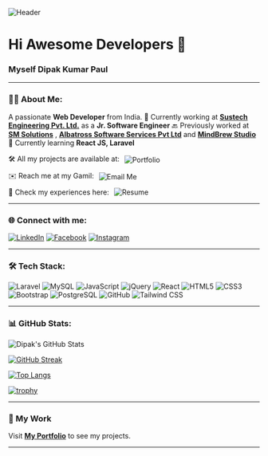 ![Header](https://img.shields.io/badge/Hi%20Awesome%20Developers-👋-blue?style=flat)

# Hi Awesome Developers 👋  
### Myself Dipak Kumar Paul

---

### 👨‍💻 About Me:
A passionate **Web Developer** from India.
🔭 Currently working at **[Sustech Engineering Pvt. Ltd.](https://www.sustechengineering.au/)** as a **Jr. Software Engineer** 
🔙 Previously worked at **[SM Solutions](https://smsolutions.in/)** , **[Albatross Software Services Pvt Ltd](https://www.albatrossoft.com/)** and **[MindBrew Studio](https://mindbrewstudio.com/)**  
🌱 Currently learning **React JS, Laravel**  
<div style="display: flex; align-items: center; gap: 10px; flex-wrap: wrap;">
  🛠️ All my projects are available at:  
  <a href="https://dipak3dportfolio.netlify.app/" target="_blank" style="text-decoration: none;">
    <img src="https://img.shields.io/badge/My_Portfolio-%230077b5?style=for-the-badge&logo=react&logoColor=white" alt="Portfolio" style="vertical-align: middle;">
  </a>
</div>

<div style="display: flex; align-items: center; gap: 10px; flex-wrap: wrap; margin-top: 10px;">
  ✉️ Reach me at my Gamil:
  <a href="mailto:pauldipakkr@gmail.com" target="_blank" style="text-decoration: none;">
    <img src="https://img.shields.io/badge/Email-Me-%23D14836?style=for-the-badge&logo=gmail&logoColor=white" alt="Email Me" style="vertical-align: middle;">
  </a>
</div>

<div style="display: flex; align-items: center; gap: 10px; flex-wrap: wrap; margin-top: 10px;">
  📄 Check my experiences here:
  <a href="https://drive.google.com/file/d/1gNzMFL0pbJjdxsOPtcqjw_KJRzsGaqps/view?usp=sharing" target="_blank" style="text-decoration: none;">
    <img src="https://img.shields.io/badge/My_Resume-%238F7EE3?style=for-the-badge&logo=google-drive&logoColor=white" alt="Resume" style="vertical-align: middle;">
  </a>
</div>

---

### 🌐 Connect with me:
[![LinkedIn](https://img.shields.io/badge/LinkedIn-0077B5?style=for-the-badge&logo=linkedin&logoColor=white)](https://www.linkedin.com/in/dipak-kumar-paul-368379128/)
[![Facebook](https://img.shields.io/badge/Facebook-1877F2?style=for-the-badge&logo=facebook&logoColor=white)](https://www.facebook.com/idipakaec/)
[![Instagram](https://img.shields.io/badge/Instagram-E4405F?style=for-the-badge&logo=instagram&logoColor=white)](https://www.instagram.com/dipakaec/)

---

### 🛠️ Tech Stack:
![Laravel](https://img.shields.io/badge/Laravel-FF2D20?style=for-the-badge&logo=laravel&logoColor=white)
![MySQL](https://img.shields.io/badge/MySQL-4479A1?style=for-the-badge&logo=mysql&logoColor=white)
![JavaScript](https://img.shields.io/badge/JavaScript-F7DF1E?style=for-the-badge&logo=javascript&logoColor=black)
![jQuery](https://img.shields.io/badge/jQuery-0769AD?style=for-the-badge&logo=jquery&logoColor=white)
![React](https://img.shields.io/badge/React-20232A?style=for-the-badge&logo=react&logoColor=61DAFB)
![HTML5](https://img.shields.io/badge/HTML5-E34F26?style=for-the-badge&logo=html5&logoColor=white)
![CSS3](https://img.shields.io/badge/CSS3-1572B6?style=for-the-badge&logo=css3&logoColor=white)
![Bootstrap](https://img.shields.io/badge/Bootstrap-563D7C?style=for-the-badge&logo=bootstrap&logoColor=white)
![PostgreSQL](https://img.shields.io/badge/PostgreSQL-336791?style=for-the-badge&logo=postgresql&logoColor=white)
![GitHub](https://img.shields.io/badge/GitHub-181717?style=for-the-badge&logo=github&logoColor=white)
![Tailwind CSS](https://img.shields.io/badge/Tailwind_CSS-38B2AC?style=for-the-badge&logo=tailwind-css&logoColor=white)

---

### 📊 GitHub Stats:
![Dipak's GitHub Stats](https://github-readme-stats.vercel.app/api?username=DipakAec&show_icons=true&theme=radical)

[![GitHub Streak](https://streak-stats.demolab.com/?user=DipakAec&theme=radical)](https://git.io/streak-stats)

[![Top Langs](https://github-readme-stats.vercel.app/api/top-langs/?username=DipakAec&layout=compact&theme=radical)](https://github.com/DipakAec)

[![trophy](https://github-profile-trophy.vercel.app/?username=DipakAec&theme=radical)](https://github.com/DipakAec)


---

### 🚀 My Work
Visit **[My Portfolio](https://dipak3dportfolio.netlify.app/)** to see my projects.

---
